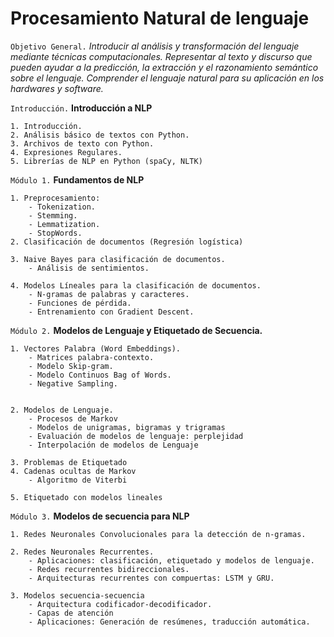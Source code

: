 # Procesamiento Natural de lenguaje 


`Objetivo General.` *Introducir al análisis y transformación del lenguaje mediante técnicas computacionales. Representar al texto y discurso que pueden ayudar a la predicción, la extracción y el razonamiento semántico sobre el lenguaje. Comprender el lenguaje natural para su aplicación en los hardwares y software.*

`Introducción.` **Introducción a NLP**

    1. Introducción. 
    2. Análisis básico de textos con Python.
    3. Archivos de texto con Python.
    4. Expresiones Regulares.
    5. Librerías de NLP en Python (spaCy, NLTK)
 
    
`Módulo 1.` **Fundamentos de NLP**

    1. Preprocesamiento: 
        - Tokenization.
        - Stemming.
        - Lemmatization.
        - StopWords.
    2. Clasificación de documentos (Regresión logística)
    
    3. Naive Bayes para clasificación de documentos.
        - Análisis de sentimientos.
    
    4. Modelos Líneales para la clasificación de documentos.
        - N-gramas de palabras y caracteres.
        - Funciones de pérdida.
        - Entrenamiento con Gradient Descent.
        
   

`Módulo 2.` **Modelos de Lenguaje y Etiquetado de Secuencia.**
    
    1. Vectores Palabra (Word Embeddings).
        - Matrices palabra-contexto.
        - Modelo Skip-gram.
        - Modelo Continuos Bag of Words.
        - Negative Sampling.   
        
   
    2. Modelos de Lenguaje.
        - Procesos de Markov
        - Modelos de unigramas, bigramas y trigramas
        - Evaluación de modelos de lenguaje: perplejidad
        - Interpolación de modelos de Lenguaje
        
    3. Problemas de Etiquetado
    4. Cadenas ocultas de Markov
        - Algoritmo de Viterbi
        
    5. Etiquetado con modelos lineales
    
    
`Módulo 3.` **Modelos de secuencia para NLP**
    
    1. Redes Neuronales Convolucionales para la detección de n-gramas.
    
    2. Redes Neuronales Recurrentes.
        - Aplicaciones: clasificación, etiquetado y modelos de lenguaje.
        - Redes recurrentes bidireccionales.
        - Arquitecturas recurrentes con compuertas: LSTM y GRU.

    3. Modelos secuencia-secuencia
        - Arquitectura codificador-decodificador.
        - Capas de atención
        - Aplicaciones: Generación de resúmenes, traducción automática.
    
    